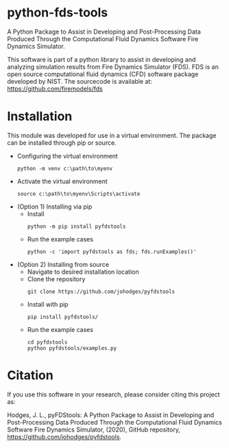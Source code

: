 # python-fds-tools
A Python Package to Assist in Developing and Post-Processing Data Produced Through the Computational Fluid Dynamics Software Fire Dynamics Simulator.

This software is part of a python library to assist in developing and analyzing simulation results from Fire Dynamics Simulator (FDS). FDS is an open source computational fluid dynamics (CFD) software package developed by NIST. The sourcecode is available at: https://github.com/firemodels/fds

# Installation

This module was developed for use in a virtual environment. 
The package can be installed through pip or source.

* Configuring the virtual environment
  ```
  python -m venv c:\path\to\myenv
  ```
* Activate the virtual environment
  ```
  source c:\path\to\myenv\Scripts\activate
  ```
* (Option 1) Installing via pip
  - Install
    ```
    python -m pip install pyfdstools
    ```
  - Run the example cases
    ```
    python -c 'import pyfdstools as fds; fds.runExamples()'
    ```
* (Option 2) Installing from source
  - Navigate to desired installation location
  - Clone the repository
    ```
    git clone https://github.com/johodges/pyfdstools
    ```
  - Install with pip
    ```
    pip install pyfdstools/
    ```
  - Run the example cases
    ```
    cd pyfdstools
    python pyfdstools/examples.py
    ```


<!---
# Integration with BlenderFDS

This module was developed for use in an anaconda virtual environment. The installation steps listed below use this approach.

* Create the anaconda environment

```
conda create -n blenderfds python=3.7.0
```

* Activate the anaconda environment

```
conda activate blenderfds
```

* Update the anaconda environment

```
conda env update --file pyfdstools/blenderfds_env.yaml
```

* Add the new repository to the python path. This can be done by updating the user path, or adding environmental variables. Note, if this is done through anaconda, the command below needs to be run from the directory from which the repository was cloned, not inside the pyfdstools directory.

```
conda develop .
```

* Set environmental variable for QT

```
conda env config vars set QT_PLUGIN_PATH="$CONDA_PREFIX/Library/plugins"
```

* Set environmental variable for Blender installation

```
export BLENDER_INSTALLATION_DIRECTORY="/c/Program\ Files/Blender\ Foundation/Blender\ 2.91/2.91"
```

* Remove pre-installed blender python

```
mv "$BLENDER_INSTALLATION_DIRECTORY/python/" "$BLENDER_INSTALLATION_DIRECTION/_python/"
mv /c/Program\ Files/Blender\ Foundation/Blender\ 2.91/2.91/python/ /c/Program\ Files/Blender\ Foundation/Blender\ 2.91/2.91/_python/
```

* Create symbolic link to anaconda environment

```
ln -s $CONDA_PREFIX "$BLENDER_INSTALLATION_DIRECTORY/python"
ln -s /c/ProgramData/Anaconda3/envs/blenderfds /c/Program\ Files/Blender\ Foundation/Blender\ 2.91/2.91/python
```

* Add blender to the path
* Restart command line
* Activate the blenderfds environment
* Start blender from the command line
--->

# Citation

If you use this software in your research, please consider citing this project as:

Hodges, J. L., pyFDStools: A Python Package to Assist in Developing and Post-Processing Data Produced Through the Computational Fluid Dynamics Software Fire Dynamics Simulator, (2020), GitHub repository, https://github.com/johodges/pyfdstools.

